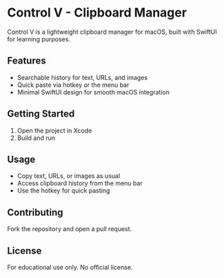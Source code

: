 # Control V - Clipboard Manager

Control V is a lightweight clipboard manager for macOS, built with SwiftUI for learning purposes.

## Features
- Searchable history for text, URLs, and images  
- Quick paste via hotkey or the menu bar  
- Minimal SwiftUI design for smooth macOS integration  

## Getting Started
1. Open the project in Xcode  
2. Build and run  

## Usage
- Copy text, URLs, or images as usual  
- Access clipboard history from the menu bar  
- Use the hotkey for quick pasting  

## Contributing
Fork the repository and open a pull request.  

## License
For educational use only. No official license.  
